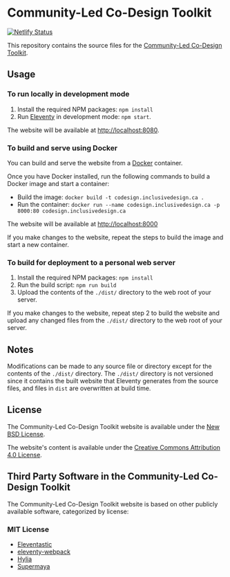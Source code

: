 # Community-Led Co-Design Toolkit

[![Netlify Status](https://api.netlify.com/api/v1/badges/41596f93-63f6-4071-865b-2d12aa7b1af3/deploy-status)](https://app.netlify.com/sites/co-design/deploys)

This repository contains the source files for the [Community-Led Co-Design Toolkit](https://co-design.inclusivedesign.ca).

## Usage

### To run locally in development mode

1. Install the required NPM packages: `npm install`
2. Run [Eleventy](http://11ty.dev) in development mode: `npm start`.

The website will be available at [http://localhost:8080](http://localhost:8080).

### To build and serve using Docker

You can build and serve the website from a [Docker](https://docs.docker.com/get-docker) container.

Once you have Docker installed, run the following commands to build a Docker image and start a container:

* Build the image: `docker build -t codesign.inclusivedesign.ca .`
* Run the container: `docker run --name codesign.inclusivedesign.ca -p 8000:80 codesign.inclusivedesign.ca`

The website will be available at [http://localhost:8000](http://localhost:8000)

If you make changes to the website, repeat the steps to build the image and start a new container.

### To build for deployment to a personal web server

1. Install the required NPM packages: `npm install`
2. Run the build script: `npm run build`
3. Upload the contents of the `./dist/` directory to the web root of your server.

If you make changes to the website, repeat step 2 to build the website and upload any changed files from the `./dist/`
directory to the web root of your server.

## Notes

Modifications can be made to any source file or directory except for the contents of the `./dist/` directory. The
`./dist/` directory is not versioned since it contains the built website that Eleventy generates from the source files,
and  files in `dist` are overwritten at build time.

## License

The Community-Led Co-Design Toolkit website is available under the [New BSD License](https://raw.githubusercontent.com/inclusive-design/codesign.inclusivedesign.ca/master/LICENSE.md).

The website's content is available under the [Creative Commons Attribution 4.0 License](https://creativecommons.org/licenses/by/4.0/).

## Third Party Software in the Community-Led Co-Design Toolkit

The Community-Led Co-Design Toolkit website is based on other publicly available software, categorized by license:

### MIT License

* [Eleventastic](https://github.com/maxboeck/eleventastic)
* [eleventy-webpack](https://github.com/clenemt/eleventy-webpack)
* [Hylia](https://github.com/hankchizljaw/hylia)
* [Supermaya](https://github.com/MadeByMike/supermaya)
